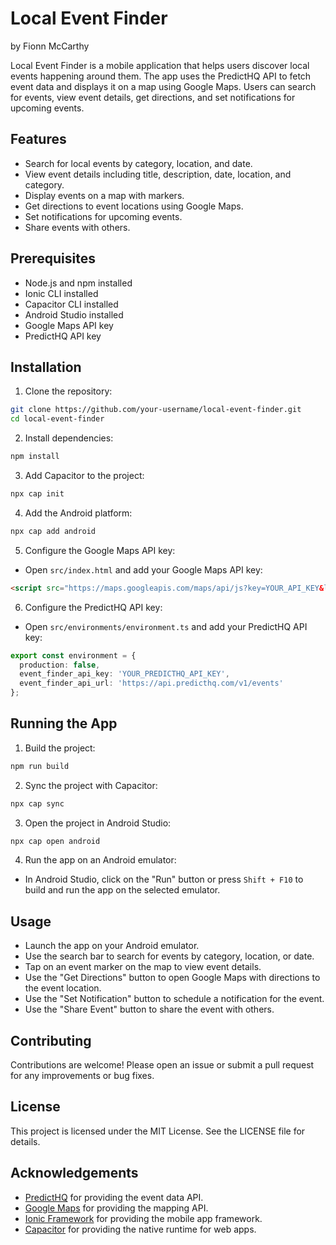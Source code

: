 # Local Event Finder
by Fionn McCarthy

Local Event Finder is a mobile application that helps users discover local events happening around them. The app uses the PredictHQ API to fetch event data and displays it on a map using Google Maps. Users can search for events, view event details, get directions, and set notifications for upcoming events.

## Features

- Search for local events by category, location, and date.
- View event details including title, description, date, location, and category.
- Display events on a map with markers.
- Get directions to event locations using Google Maps.
- Set notifications for upcoming events.
- Share events with others.

## Prerequisites

- Node.js and npm installed
- Ionic CLI installed
- Capacitor CLI installed
- Android Studio installed
- Google Maps API key
- PredictHQ API key

## Installation

1. Clone the repository:

```sh
git clone https://github.com/your-username/local-event-finder.git
cd local-event-finder
```

2. Install dependencies:

```sh
npm install
```

3. Add Capacitor to the project:

```sh
npx cap init
```

4. Add the Android platform:

```sh
npx cap add android
```

5. Configure the Google Maps API key:

- Open `src/index.html` and add your Google Maps API key:

```html
<script src="https://maps.googleapis.com/maps/api/js?key=YOUR_API_KEY&libraries=places"></script>
```

6. Configure the PredictHQ API key:

- Open `src/environments/environment.ts` and add your PredictHQ API key:

```typescript
export const environment = {
  production: false,
  event_finder_api_key: 'YOUR_PREDICTHQ_API_KEY',
  event_finder_api_url: 'https://api.predicthq.com/v1/events'
};
```

## Running the App

1. Build the project:

```sh
npm run build
```

2. Sync the project with Capacitor:

```sh
npx cap sync
```

3. Open the project in Android Studio:

```sh
npx cap open android
```

4. Run the app on an Android emulator:

- In Android Studio, click on the "Run" button or press `Shift + F10` to build and run the app on the selected emulator.

## Usage

- Launch the app on your Android emulator.
- Use the search bar to search for events by category, location, or date.
- Tap on an event marker on the map to view event details.
- Use the "Get Directions" button to open Google Maps with directions to the event location.
- Use the "Set Notification" button to schedule a notification for the event.
- Use the "Share Event" button to share the event with others.

## Contributing

Contributions are welcome! Please open an issue or submit a pull request for any improvements or bug fixes.

## License

This project is licensed under the MIT License. See the LICENSE file for details.

## Acknowledgements

- [PredictHQ](https://www.predicthq.com/) for providing the event data API.
- [Google Maps](https://developers.google.com/maps) for providing the mapping API.
- [Ionic Framework](https://ionicframework.com/) for providing the mobile app framework.
- [Capacitor](https://capacitorjs.com/) for providing the native runtime for web apps.
